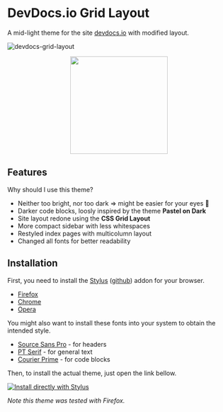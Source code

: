 # DevDocs.io Grid Layout
A mid-light theme for the site [devdocs.io](https://devdocs.io) with modified layout.

![devdocs-grid-layout](https://user-images.githubusercontent.com/69433093/143306091-b01b3f78-9854-4ec5-93b3-ada5912e4d85.png)

<p align="center">
    <img src="https://user-images.githubusercontent.com/69433093/143333517-914ed726-6e84-4e25-af7e-428b7031946c.png" width="220">
</p>

## Features
Why should I use this theme?

* Neither too bright, nor too dark ⇒ might be easier for your eyes 👀
* Darker code blocks, loosly inspired by the theme **Pastel on Dark**
* Site layout redone using the **CSS Grid Layout**
* More compact sidebar with less whitespaces
* Restyled index pages with multicolumn layout
* Changed all fonts for better readability


## Installation
First, you need to install the [Stylus](https://add0n.com/stylus.html) ([github](https://github.com/openstyles/stylus)) addon for your browser.

* [Firefox](https://addons.mozilla.org/en-US/firefox/addon/styl-us/)
* [Chrome](https://chrome.google.com/webstore/detail/stylus/clngdbkpkpeebahjckkjfobafhncgmne)
* [Opera](https://addons.opera.com/en-gb/extensions/details/stylus/)

You might also want to install these fonts into your system to obtain the intended style.

* [Source Sans Pro](https://fonts.google.com/specimen/Source+Sans+Pro) - for headers
* [PT Serif](https://fonts.google.com/specimen/PT+Serif) - for general text
* [Courier Prime](https://fonts.google.com/specimen/Courier+Prime) - for code blocks

Then, to install the actual theme, just open the link bellow.

[![Install directly with Stylus](https://img.shields.io/badge/Install%20directly%20with-Stylus-238b8b.svg)](
    https://raw.githubusercontent.com/midvok/web-user-styles/master/devdocs/devdocs-grid-layout.user.css
)

_Note this theme was tested with Firefox._
